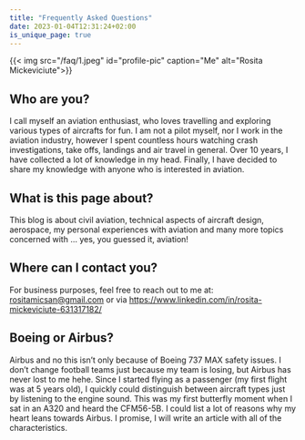 ```yaml
---
title: "Frequently Asked Questions"
date: 2023-01-04T12:31:24+02:00
is_unique_page: true
---
```


{{< img src="/faq/1.jpeg" id="profile-pic" caption="Me" alt="Rosita Mickeviciute">}}

## Who are you?

I call myself an aviation enthusiast, who loves travelling and exploring various types of aircrafts for fun. I am not a pilot myself, nor I work in the aviation industry, however I spent countless hours watching crash investigations, take offs, landings and air travel in general. Over 10 years, I have collected a lot of knowledge in my head. Finally, I have decided to share my knowledge with anyone who is interested in aviation. 

## What is this page about?

This blog is about civil aviation, technical aspects of aircraft design, aerospace, my personal experiences with aviation and many more topics concerned with … yes, you guessed it, aviation!

## Where can I contact you?

For business purposes, feel free to reach out to me at: rositamicsan@gmail.com or via https://www.linkedin.com/in/rosita-mickeviciute-631317182/

## Boeing or Airbus?

Airbus and no this isn’t only because of Boeing 737 MAX safety issues. I don’t change football teams just because my team is losing, but Airbus has never lost to me hehe. Since I started flying as a passenger (my first flight was at 5 years old), I quickly could distinguish between aircraft types just by listening to the engine sound. This was my first butterfly moment when I sat in an A320 and heard the CFM56-5B. I could list a lot of reasons why my heart leans towards Airbus. I promise, I will write an article with all of the characteristics.

